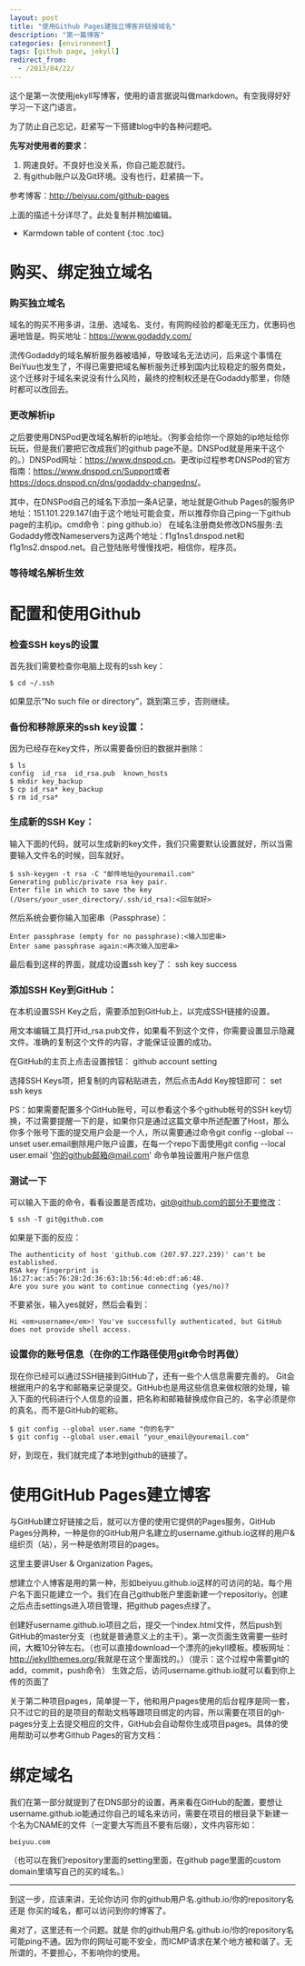```yaml
---
layout: post
title: "使用Github Pages建独立博客并链接域名"
description: "第一篇博客"
categories: [environment]
tags: [github page, jekyll]
redirect_from:
  - /2013/04/22/
---
```

这个是第一次使用jekyll写博客，使用的语言据说叫做markdown。有空我得好好学习一下这门语言。

为了防止自己忘记，赶紧写一下搭建blog中的各种问题吧。

**先写对使用者的要求：**

1. 网速良好。不良好也没关系，你自己能忍就行。
2. 有github账户以及Git环境。没有也行，赶紧搞一下。

参考博客：<http://beiyuu.com/github-pages>

上面的描述十分详尽了。此处复制并稍加编辑。

* Karmdown table of content
{:toc .toc}

# 购买、绑定独立域名

### 购买独立域名
域名的购买不用多讲，注册、选域名、支付，有网购经验的都毫无压力，优惠码也遍地皆是。购买地址：<https://www.godaddy.com/>

流传Godaddy的域名解析服务器被墙掉，导致域名无法访问，后来这个事情在BeiYuu也发生了，不得已需要把域名解析服务迁移到国内比较稳定的服务商处，这个迁移对于域名来说没有什么风险，最终的控制权还是在Godaddy那里，你随时都可以改回去。

### 更改解析ip
之后要使用DNSPod更改域名解析的ip地址。（狗爹会给你一个原始的ip地址给你玩玩，但是我们要把它改成我们的github page不是。DNSPod就是用来干这个的。）DNSPod网址：<https://www.dnspod.cn>。更改ip过程参考DNSPod的官方指南：<https://www.dnspod.cn/Support>或者<https://docs.dnspod.cn/dns/godaddy-changedns/>。

其中，在DNSPod自己的域名下添加一条A记录，地址就是Github Pages的服务IP地址：151.101.229.147(由于这个地址可能会变，所以推荐你自己ping一下github page的主机ip。cmd命令：ping github.io）
在域名注册商处修改DNS服务:去Godaddy修改Nameservers为这两个地址：f1g1ns1.dnspod.net和f1g1ns2.dnspod.net。自己登陆账号慢慢找吧，相信你，程序员。

### 等待域名解析生效

# 配置和使用Github
### 检查SSH keys的设置
首先我们需要检查你电脑上现有的ssh key：

~~~~~~
$ cd ~/.ssh
~~~~~~~~~~~

如果显示“No such file or directory”，跳到第三步，否则继续。

### 备份和移除原来的ssh key设置：
因为已经存在key文件，所以需要备份旧的数据并删除：

~~~~~~~~~~~
$ ls
config	id_rsa	id_rsa.pub	known_hosts
$ mkdir key_backup
$ cp id_rsa* key_backup
$ rm id_rsa*
~~~~~~~~~~~~~~~~~

### 生成新的SSH Key：
输入下面的代码，就可以生成新的key文件，我们只需要默认设置就好，所以当需要输入文件名的时候，回车就好。

~~~~~~~~~
$ ssh-keygen -t rsa -C "邮件地址@youremail.com"
Generating public/private rsa key pair.
Enter file in which to save the key (/Users/your_user_directory/.ssh/id_rsa):<回车就好>
~~~~~~~~~~~~~~

然后系统会要你输入加密串（Passphrase）：

~~~~~~~~~~
Enter passphrase (empty for no passphrase):<输入加密串>
Enter same passphrase again:<再次输入加密串>
~~~~~~~~~~~~~~

最后看到这样的界面，就成功设置ssh key了： ssh key success

### 添加SSH Key到GitHub：
在本机设置SSH Key之后，需要添加到GitHub上，以完成SSH链接的设置。

用文本编辑工具打开id_rsa.pub文件，如果看不到这个文件，你需要设置显示隐藏文件。准确的复制这个文件的内容，才能保证设置的成功。

在GitHub的主页上点击设置按钮： github account setting

选择SSH Keys项，把复制的内容粘贴进去，然后点击Add Key按钮即可： set ssh keys

PS：如果需要配置多个GitHub账号，可以参看这个多个github帐号的SSH key切换，不过需要提醒一下的是，如果你只是通过这篇文章中所述配置了Host，那么你多个账号下面的提交用户会是一个人，所以需要通过命令git config --global --unset user.email删除用户账户设置，在每一个repo下面使用git config --local user.email '你的github邮箱@mail.com' 命令单独设置用户账户信息

### 测试一下

可以输入下面的命令，看看设置是否成功，git@github.com的部分不要修改：

~~~~~~
$ ssh -T git@github.com
~~~~~~~~~~~~

如果是下面的反应：

~~~~~~
The authenticity of host 'github.com (207.97.227.239)' can't be established.
RSA key fingerprint is 16:27:ac:a5:76:28:2d:36:63:1b:56:4d:eb:df:a6:48.
Are you sure you want to continue connecting (yes/no)?
~~~~~~~~~~~~~~~~~~

不要紧张，输入yes就好，然后会看到：

~~~~~~~
Hi <em>username</em>! You've successfully authenticated, but GitHub does not provide shell access.
~~~~~~~~~~~~~~~

### 设置你的账号信息（在你的工作路径使用git命令时再做）
现在你已经可以通过SSH链接到GitHub了，还有一些个人信息需要完善的。
Git会根据用户的名字和邮箱来记录提交。GitHub也是用这些信息来做权限的处理，输入下面的代码进行个人信息的设置，把名称和邮箱替换成你自己的，名字必须是你的真名，而不是GitHub的昵称。

~~~~~~~~~~~~
$ git config --global user.name "你的名字"
$ git config --global user.email "your_email@youremail.com"
~~~~~~~~~~~~~~~~
好，到现在，我们就完成了本地到github的链接了。

# 使用GitHub Pages建立博客
与GitHub建立好链接之后，就可以方便的使用它提供的Pages服务，GitHub Pages分两种，一种是你的GitHub用户名建立的username.github.io这样的用户&组织页（站），另一种是依附项目的pages。

这里主要讲User & Organization Pages。

想建立个人博客是用的第一种，形如beiyuu.github.io这样的可访问的站，每个用户名下面只能建立一个。我们在自己github账户里面新建一个repositoriy。创建之后点击settings进入项目管理，把github pages点绿了。

创建好username.github.io项目之后，提交一个index.html文件，然后push到GitHub的master分支（也就是普通意义上的主干）。第一次页面生效需要一些时间，大概10分钟左右。（也可以直接download一个漂亮的jekyll模板。模板网址：<http://jekyllthemes.org/>我就是在这个里面找的。）（提示：这个过程中需要git的add，commit，push命令）
生效之后，访问username.github.io就可以看到你上传的页面了

关于第二种项目pages，简单提一下，他和用户pages使用的后台程序是同一套，只不过它的目的是项目的帮助文档等跟项目绑定的内容，所以需要在项目的gh-pages分支上去提交相应的文件，GitHub会自动帮你生成项目pages。具体的使用帮助可以参考Github Pages的官方文档：

# 绑定域名
我们在第一部分就提到了在DNS部分的设置，再来看在GitHub的配置，要想让username.github.io能通过你自己的域名来访问，需要在项目的根目录下新建一个名为CNAME的文件（一定要大写而且不要有后缀），文件内容形如：
~~~~~
beiyuu.com
~~~~~~~~~~~~

（也可以在我们repository里面的setting里面，在github page里面的custom domain里填写自己的买的域名。）

****
到这一步，应该来讲，无论你访问   你的github用户名.github.io/你的repository名  还是  你买的域名，都可以访问到你的博客了。

奥对了，这里还有一个问题。就是 你的github用户名.github.io/你的repository名  可能ping不通。因为你的网址可能不安全，而ICMP请求在某个地方被和谐了。无所谓的，不要担心，不影响你的使用。